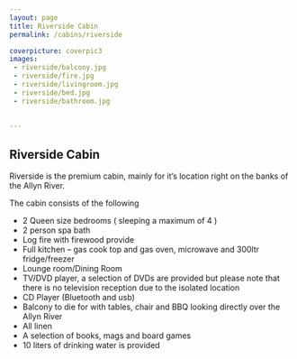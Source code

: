 ```yaml
---
layout: page
title: Riverside Cabin
permalink: /cabins/riverside

coverpicture: coverpic3
images:
 - riverside/balcony.jpg
 - riverside/fire.jpg
 - riverside/livingroom.jpg
 - riverside/bed.jpg
 - riverside/bathroom.jpg
 
 
---
```


## Riverside Cabin

Riverside is the premium cabin, mainly for it’s location right on the banks of the Allyn River.

The cabin consists of the following

- 2 Queen size bedrooms ( sleeping a maximum of 4 )
- 2 person spa bath
- Log fire with firewood provide
- Full kitchen – gas cook top and gas oven, microwave and 300ltr fridge/freezer
- Lounge room/Dining Room
- TV/DVD player, a selection of DVDs are provided but please note that there is no television reception due to the isolated location
- CD Player (Bluetooth and usb)
- Balcony to die for with tables, chair and BBQ looking directly over the Allyn River
- All linen
- A selection of books, mags and board games
- 10 liters of drinking water is provided
